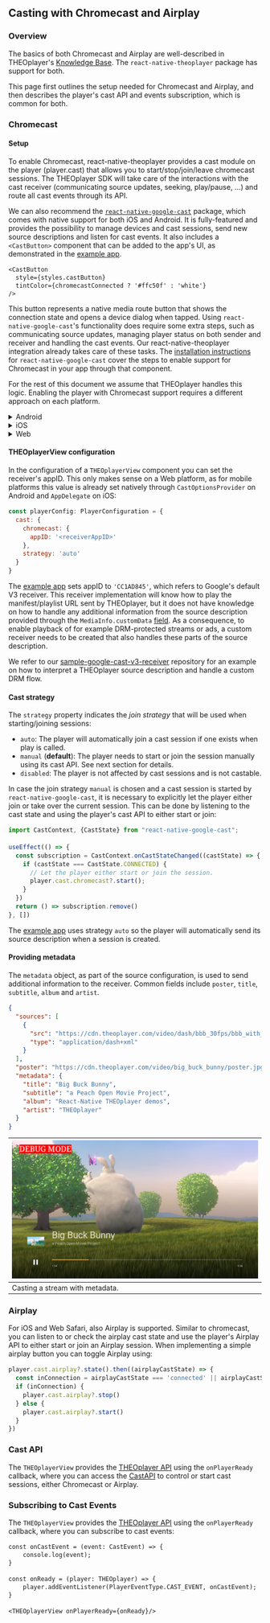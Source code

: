 ## Casting with Chromecast and Airplay

### Overview

The basics of both Chromecast and Airplay are well-described in
THEOplayer's [Knowledge Base](https://docs.theoplayer.com/how-to-guides/03-cast/01-chromecast/00-introduction.md).
The `react-native-theoplayer` package has support for both.

This page first outlines the setup
needed for Chromecast and Airplay, and then describes the player's cast API and events subscription, which is common for both.

### Chromecast

#### Setup

To enable Chromecast, react-native-theoplayer provides a cast module on the player (player.cast) that allows you to start/stop/join/leave chromecast sessions. The THEOplayer SDK will take care of the interactions with the cast receiver (communicating source updates, seeking, play/pause, ...) and route all cast events through its API.

We can also recommend the [`react-native-google-cast`](https://github.com/react-native-google-cast/react-native-google-cast)
package, which comes with native support for both iOS and Android. It is fully-featured and provides the possibility to
manage devices and cast sessions, send new source descriptions and listen for cast events. It also includes a `<CastButton>` component that can be added to the app's UI, as demonstrated in
the [example app](example-app.md). 

```tsx
<CastButton
  style={styles.castButton}
  tintColor={chromecastConnected ? '#ffc50f' : 'white'}
/>
```

This button represents a native media route button that shows the connection state and opens a device dialog when tapped. Using `react-native-google-cast`'s functionality does require some extra steps, such as communicating source updates, managing player status on both sender and receiver and handling the cast events. Our react-native-theoplayer integration already takes care of these tasks. The [installation instructions](https://react-native-google-cast.github.io/docs/getting-started/installation)
for `react-native-google-cast` cover the steps to enable support for Chromecast in your app through that component.

For the rest of this document we assume that THEOplayer handles this logic. Enabling the player with Chromecast support requires a different approach on each platform.

<details>
<summary>Android</summary>

The Android SDK is modular-based, so enabling Chromecast is limited to including
the cast extension in gradle by setting this flag in your `gradle.properties`:

```
# Enable THEOplayer Extensions (default: disabled)
THEOplayer_extensionCast = true
```

</details>

<details>
<summary>iOS</summary>

##### 1.x versions: Custom THEOplayer build

To enable Chromecast on react-native-theoplayer 1.x versions, a dependency to the THEOplayer SDK
that includes the Google Cast library needs to be added. See [Custom iOS framework](./custom-ios-framework.md) for more
details.

##### 2.x versions: Add feature flag to config

To enable Chromecast on react-native-theoplayer 2.x versions, you can add the "CHROMECAST" [feature flag](./creating-minimal-app.md#getting-started-on-ios-and-tvos) to react-native-theoplayer.json (or theoplayer-config.json)

##### iOS Configuration

Specify NSBonjourServices in your Info.plist to allow local network discovery to succeed on iOS 14. You will need to add
both _googlecast._tcp and _[your-app-id]._googlecast._tcp as services for device discovery to work properly.

Update your applications info.plist with the following example NSBonjourServices definition, replacing "ABCD1234" with
your appID.

```xml

<key>NSBonjourServices</key>
<array>
<string>_googlecast._tcp</string>
<string>_ABCD1234._googlecast._tcp</string>
</array>
```

We also recommend that you customize the message shown in the Local Network prompt by adding an app-specific permission
string in your app's Info.plist file for the NSLocalNetworkUsageDescription such as to describe Cast discovery and other
discovery services.

```xml

<key>NSLocalNetworkUsageDescription</key>
<string>${PRODUCT_NAME} uses the local network to discover Cast-enabled devices on your WiFi
network.
</string>
```

##### Combining with react-native-google-cast

When using react-native-google-cast to render the CastButton, their documentation suggest to setup the CastContext as
soon as possible. We noticed that waiting to prepare this context to a later point in time (i.e. till the AppId is
bridged from RN) fails to display that CastButton. To prevent this follow
the [instructions](https://react-native-google-cast.github.io/docs/getting-started/setup#ios) (or check our example
application) to setup the GCKCastContext in the AppDelegate.

In addition, react-native-google-cast currently does not include a full featured (guest mode combined with Apple M1 support) setup of the Google Cast SDK. Our THEOplayerCastIntegration however does, but conbining both results in a clash of dependencies (both delivering a GoogleCast.xcframework). To overcome this double dependency we suggest to use a [fork of react-native-google-cast](https://github.com/Danesz/react-native-google-cast/tree/feature/guestmode_apple_silicon) that depends on the same GoogleCast.xcframework. To achieve this:
1. Add the following to your applications podFile:
```ruby
pod 'react-native-google-cast', :git => 'https://github.com/Danesz/react-native-google-cast.git', branch: 'feature/guestmode_apple_silicon'
```
2. Prevent the autolinking of the original by updating your react-native.config.js with:
```json
'react-native-google-cast': {
	platforms: {
		ios: null,
	},
},
```
</details>

<details>
<summary>Web</summary>

The `react-native-google-cast` package has no support for Web yet. If the THEOplayer Web SDK's default UI is used
however, the cast button will be included here and there is no need to install `react-native-google-cast`.

The web page hosting the player just needs to load the Google cast sender module:

```html

<script src="https://www.gstatic.com/cv/js/sender/v1/cast_sender.js?loadCastFramework=1"></script>
```

</details>

#### THEOplayerView configuration

In the configuration of a `THEOplayerView` component you can set the
receiver's appID. This only makes sense on a Web platform, as for mobile platforms this value
is already set natively through `CastOptionsProvider` on Android and `AppDelegate` on iOS:

```javascript
const playerConfig: PlayerConfiguration = {
  cast: {
    chromecast: {
      appID: '<receiverAppID>'
    },
    strategy: 'auto'
  }
}
```

The [example app](./example-app.md) sets appID to `'CC1AD845'`, which refers to Google's default V3 receiver.
This receiver implementation will know how to play the manifest/playlist URL sent by THEOplayer, but it does not
have knowledge on how to handle any additional information from the source description provided through the
`MediaInfo.customData` [field](https://developers.google.com/android/reference/com/google/android/gms/cast/MediaInfo.Builder#public-mediainfo.builder-setcustomdata-jsonobject-customdata).
As a consequence, to enable playback of for example DRM-protected streams or ads, a custom receiver needs to
be created that also handles these parts of the source description.

We refer to our [sample-google-cast-v3-receiver](https://github.com/THEOplayer/samples-google-cast-v3-receiver/)
repository for an example on how to interpret a THEOplayer source description and handle a custom DRM flow.

#### Cast strategy

The `strategy` property indicates the *join strategy* that will be used when starting/joining sessions:

- `auto`: The player will automatically join a cast session if one exists when play is called.
- `manual` (**default**): The player needs to start or join the session manually using its cast API. See next section
  for details.
- `disabled`: The player is not affected by cast sessions and is not castable.

In case the join strategy `manual` is chosen and a cast session is started by `react-native-google-cast`, it is
necessary
to explicitly let the player either join or take over the current session.
This can be done by listening to the cast state and using the player's cast API to either start or join:

```typescript
import CastContext, {CastState} from "react-native-google-cast";

useEffect(() => {
  const subscription = CastContext.onCastStateChanged((castState) => {
    if (castState === CastState.CONNECTED) {
      // Let the player either start or join the session.
      player.cast.chromecast?.start();
    }
  })
  return () => subscription.remove()
}, [])
```

The [example app](./example-app.md) uses strategy `auto` so the player will automatically
send its source description when a session is created.

#### Providing metadata

The `metadata` object, as part of the source configuration, is used to send additional information
to the receiver. Common fields include `poster`, `title`, `subtitle`, `album` and `artist`.

```json
{
  "sources": [
    {
      "src": "https://cdn.theoplayer.com/video/dash/bbb_30fps/bbb_with_multiple_tiled_thumbnails.mpd",
      "type": "application/dash+xml"
    }
  ],
  "poster": "https://cdn.theoplayer.com/video/big_buck_bunny/poster.jpg",
  "metadata": {
    "title": "Big Buck Bunny",
    "subtitle": "a Peach Open Movie Project",
    "album": "React-Native THEOplayer demos",
    "artist": "THEOplayer"
  }
}
```

| ![Chromecast](./chromecast.png) |
|---------------------------------|
| Casting a stream with metadata. |

### Airplay

For iOS and Web Safari, also Airplay is supported. Similar to chromecast, you can listen to or check the airplay cast
state and use the player's Airplay API to either start or join an Airplay session. When implementing a simple airplay
button you can toggle Airplay using:

```typescript
player.cast.airplay?.state().then((airplayCastState) => {
  const inConnection = airplayCastState === 'connected' || airplayCastState === 'connecting'
  if (inConnection) {
    player.cast.airplay?.stop()
  } else {
    player.cast.airplay?.start()
  }
})
```

### Cast API

The `THEOplayerView` provides the [THEOplayer API](../src/api/player/THEOplayer.ts) using the `onPlayerReady` callback,
where you can access the [CastAPI](../src/api/event/CastEvent.ts) to control or start cast sessions, either Chromecast or Airplay.
### Subscribing to Cast Events

The `THEOplayerView` provides the [THEOplayer API](../src/api/player/THEOplayer.ts) using the `onPlayerReady` callback,
where you can subscribe to cast events:

```tsx
const onCastEvent = (event: CastEvent) => {
    console.log(event);
}

const onReady = (player: THEOplayer) => {
    player.addEventListener(PlayerEventType.CAST_EVENT, onCastEvent);
}

<THEOplayerView onPlayerReady={onReady}/>
```
